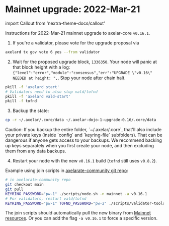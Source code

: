 # Mainnet upgrade: 2022-Mar-21

import Callout from 'nextra-theme-docs/callout'

Instructions for 2022-Mar-21 mainnet upgrade to axelar-core `v0.16.1`.

1. If you're a validator, please vote for the upgrade proposal via

```bash
axelard tx gov vote 6 yes --from validator
```

2. Wait for the proposed upgrade block, `1336350`. Your node will panic at that block height with a log: `{"level":"error","module":"consensus","err":"UPGRADE \"v0.16\" NEEDED at height: ",`. Stop your node after chain halt.

```bash
pkill -f 'axelard start'
# Validators need to also stop vald/tofnd
pkill -f 'axelard vald-start'
pkill -f tofnd
```

3. Backup the state:

```bash
cp -r ~/.axelar/.core/data ~/.axelar-dojo-1-upgrade-0.16/.core/data
```

<Callout type="warning" emoji="⚠️">
  Caution: If you backup the entire folder, `~/.axelar/.core`, that'll also include your private keys (inside `config` and `keyring-file` subfolders). That can be dangerous if anyone gets access to your backups. We recommend backing up keys separately when you first create your node, and then excluding them from any data backups.
</Callout>

4. Restart your node with the new `v0.16.1` build (`tofnd` still uses `v0.8.2`).

Example using join scripts in [axelarate-community git repo](https://github.com/axelarnetwork/axelarate-community):

```bash
# in axelarate-community repo
git checkout main
git pull
KEYRING_PASSWORD="pw-1" ./scripts/node.sh -n mainnet -a v0.16.1
# For validators, restart vald/tofnd
KEYRING_PASSWORD="pw-1" TOFND_PASSWORD="pw-2" ./scripts/validator-tools-host.sh -a v0.16.1 -n mainnet
```

The join scripts should automatically pull the new binary from [Mainnet resources](../mainnet). Or you can add the flag `-a v0.16.1` to force a specific version.